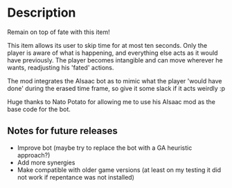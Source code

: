 # Description

Remain on top of fate with this item!

This item allows its user to skip time for at most ten seconds. Only the player is aware of what is happening, and everything else acts as it would have previously. 
The player becomes intangible and can move wherever he wants, readjusting his 'fated' actions.

The mod integrates the AIsaac bot as to mimic what the player 'would have done' during the erased time frame, so give it some slack if it acts weirdly :p

Huge thanks to Nato Potato for allowing me to use his AIsaac mod as the base code for the bot.

## Notes for future releases

- Improve bot (maybe try to replace the bot with a GA heuristic approach?)
- Add more synergies
- Make compatible with older game versions (at least on my testing it did not work if repentance was not installed)
